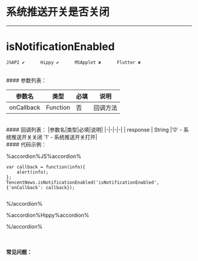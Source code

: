 # 系统推送开关是否关闭
---
# isNotificationEnabled

```
JSAPI ✔      Hippy ✔      MSApplet ✘      Flutter ✘

```
<br>
#### 参数列表：

|参数名|类型|必填|说明|
|-|-|-|-| 
|onCallback|Function|否|回调方法|
<br>
#### 回调列表：
|参数名|类型|必填|说明|
|-|-|-|-| 
| response | String |'0' - 系统推送开关关闭 '1' - 系统推送开关打开|
<br>
#### 代码示例：


%accordion%JS%accordion%

```
var callback = function(info){
    alert(info);
};
TencentNews.isNotificationEnabled('isNotificationEnabled', {'onCallback': callback});


```

%/accordion%

%accordion%Hippy%accordion%

%/accordion%

<br>

#### 常见问题：
